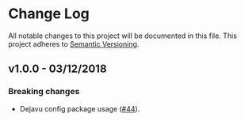 # Change Log
All notable changes to this project will be documented in this file.
This project adheres to [Semantic Versioning](http://semver.org/).


## v1.0.0 - 03/12/2018

### Breaking changes

- Dejavu config package usage  ([#44](https://bitbucket.org/calidae/dejavu/pull-requests/44/dejavu-config-package-usage)).
